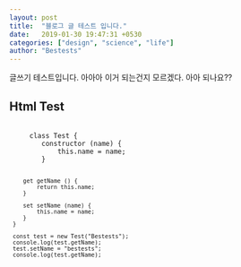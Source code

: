 ```yaml
---
layout: post
title:  "블로그 글 테스트 입니다."
date:   2019-01-30 19:47:31 +0530
categories: ["design", "science", "life"]
author: "Bestests"
---
```

글쓰기 테스트입니다. 아아아 이거 되는건지 모르겠다. 아아 되나요??
<h2>Html Test</h2>
<link rel="stylesheet" href="/js/highlight/styles/monokai.css" />
<script src="/js/highlight/highlight.pack.js"></script>
<script>hljs.initHighlightingOnLoad();</script>
<pre>
  <code class="javascript">
     class Test {
        constructor (name) {
            this.name = name;
        }
        
        get getName () {
            return this.name;
        }
        
        set setName (name) {
            this.name = name;
        }
     }
     
     const test = new Test("Bestests");
     console.log(test.getName);
     test.setName = "bestests";
     console.log(test.getName);
  </code>
</pre>
